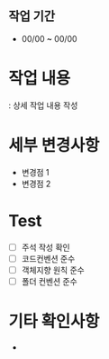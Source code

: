 ## 작업 기간
- 00/00 ~ 00/00

# 작업 내용
: 상세 작업 내용 작성

# 세부 변경사항
- 변경점 1
- 변경점 2

# Test
- [ ] 주석 작성 확인
- [ ] 코드컨벤션 준수
- [ ] 객체지향 원칙 준수
- [ ] 폴더 컨벤션 준수

# 기타 확인사항
- 
